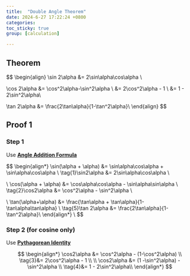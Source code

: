 ```yaml
---
title:  "Double Angle Theorem"
date: 2024-6-27 17:22:24 +0800
categories:
toc_sticky: true
group: [calculation]

---
```


## Theorem 
$$
\begin{align}
\sin 2\alpha &= 2\sin\alpha\cos\alpha \\

\cos 2\alpha &= \cos^2\alpha-\sin^2\alpha \\
&= 2\cos^2\alpha - 1 \\ 
&= 1 - 2\sin^2\alpha\\

\tan 2\alpha &= \frac{2\tan\alpha}{1-\tan^2\alpha}\\
\end{align}
$$

## Proof 1

### Step 1
Use [**Angle Addition Formula**](../angle_addition)

$$
\begin{align*}
\sin(\alpha + \alpha) &= \sin\alpha\cos\alpha + \sin\alpha\cos\alpha \\
\tag{1}\sin2\alpha &= 2\sin\alpha\cos\alpha \\

\\
\cos(\alpha + \alpha) &= \cos\alpha\cos\alpha - \sin\alpha\sin\alpha \\
\tag{2}\cos2\alpha &= \cos^2\alpha - \sin^2\alpha \\

\\
\tan(\alpha+\alpha) &= \frac{\tan\alpha + \tan\alpha}{1-\tan\alpha\tan\alpha} \\
\tag{5}\tan 2\alpha &= \frac{2\tan\alpha}{1-\tan^2\alpha}\\
\end{align*}
\\
$$

### Step 2 (for cosine only)
Use [**Pythagorean Identity**](../pythogorean_identity)

$$
\begin{align*}
\cos2\alpha &= \cos^2\alpha - (1-\cos^2\alpha) \\
\tag{3}&= 2\cos^2\alpha - 1 \\ 
\\
\cos2\alpha &= (1 -\sin^2\alpha) - \sin^2\alpha \\
\tag{4}&= 1 - 2\sin^2\alpha\\
\end{align*}
$$

